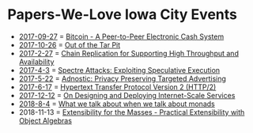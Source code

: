 # Papers-We-Love Iowa City Events

- [2017-09-27](https://www.meetup.com/techcorridorio/events/242899046/) = [Bitcoin - A Peer-to-Peer Electronic Cash System](https://github.com/papers-we-love/papers-we-love/blob/5a54fa883a813e81b1e54bfed9669fc8961dedb4/digital_currency/bitcoin.pdf)
- [2017-10-26](https://www.meetup.com/techcorridorio/events/243962416/) = [Out of the Tar Pit](https://github.com/papers-we-love/papers-we-love/blob/master/design/out-of-the-tar-pit.pdf)
- [2017-2-27](https://www.meetup.com/techcorridorio/events/247543642/) = [Chain Replication for Supporting
  High Throughput and Availability](http://www.cs.cornell.edu/home/rvr/papers/OSDI04.pdf)
- [2017-4-3](https://www.meetup.com/techcorridorio/events/248502382/) = [Spectre Attacks: Exploiting Speculative Execution](https://spectreattack.com/spectre.pdf)
- [2017-5-22](https://www.meetup.com/techcorridorio/events/249843371/) = [Adnostic: Privacy Preserving Targeted Advertising](https://crypto.stanford.edu/adnostic/adnostic-ndss.pdf)
- [2017-6-17](https://www.meetup.com/techcorridorio/events/251768782/) = [Hypertext Transfer Protocol Version 2 (HTTP/2)](https://httpwg.org/specs/rfc7540.html)
- [2017-12-12](https://www.meetup.com/techcorridorio/events/245477689/) = [On Designing and Deploying Internet-Scale Services](https://www.usenix.org/legacy/event/lisa07/tech/full_papers/hamilton/hamilton_html/index.html)
- [2018-8-4](https://www.meetup.com/techcorridorio/events/253855409/) = [What we talk about when we talk about monads](https://arxiv.org/pdf/1803.10195.pdf)
- 2018-11-13 = [Extensibility for the Masses -
  Practical Extensibility with Object Algebras](https://www.cs.utexas.edu/~wcook/Drafts/2012/ecoop2012.pdf)
